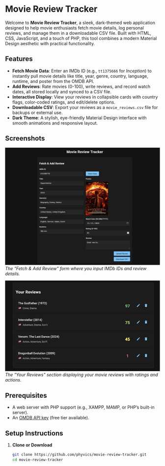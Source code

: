 # Movie Review Tracker

Welcome to **Movie Review Tracker**, a sleek, dark-themed web application designed to help movie enthusiasts fetch movie details, log personal reviews, and manage them in a downloadable CSV file. Built with HTML, CSS, JavaScript, and a touch of PHP, this tool combines a modern Material Design aesthetic with practical functionality.

## Features

- **Fetch Movie Data**: Enter an IMDb ID (e.g., `tt1375666` for *Inception*) to instantly pull movie details like title, year, genre, country, language, runtime, and poster from the OMDB API.
- **Add Reviews**: Rate movies (0-100), write reviews, and record watch dates, all stored locally and synced to a CSV file.
- **Interactive Display**: View your reviews in collapsible cards with country flags, color-coded ratings, and edit/delete options.
- **Downloadable CSV**: Export your reviews as a `movie_reviews.csv` file for backups or external use.
- **Dark Theme**: A stylish, eye-friendly Material Design interface with smooth animations and responsive layout.

## Screenshots

![Form Section](screenshots/img-1.png)  
*The "Fetch & Add Review" form where you input IMDb IDs and review details.*

![Movie List Section](screenshots/img-2.png)  
*The "Your Reviews" section displaying your movie reviews with ratings and actions.*

## Prerequisites

- A web server with PHP support (e.g., XAMPP, MAMP, or PHP’s built-in server).
- An [OMDB API key](http://www.omdbapi.com/apikey.aspx) (free tier available).

## Setup Instructions

1. **Clone or Download**
   ```bash
   git clone https://github.com/phyvics/movie-review-tracker.git
   cd movie-review-tracker